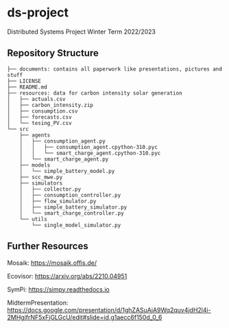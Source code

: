 # ds-project
Distributed Systems Project Winter Term 2022/2023

## Repository Structure

```
├── documents: contains all paperwork like presentations, pictures and stuff
├── LICENSE
├── README.md
├── resources: data for carbon intensity solar generation
│   ├── actuals.csv
│   ├── carbon_intensity.zip
│   ├── consumption.csv
│   ├── forecasts.csv
│   └── tesing_PV.csv
└── src
    ├── agents
    │   ├── consumption_agent.py
    │   │   ├── consumption_agent.cpython-310.pyc
    │   │   └── smart_charge_agent.cpython-310.pyc
    │   └── smart_charge_agent.py
    ├── models
    │   └── simple_battery_model.py
    ├── scc_mwe.py
    ├── simulators
    │   ├── collector.py
    │   ├── consumption_controller.py
    │   ├── flow_simulator.py
    │   ├── simple_battery_simulator.py
    │   └── smart_charge_controller.py
    └── utils
        └── single_model_simulator.py
```

## Further Resources

Mosaik: https://mosaik.offis.de/

Ecovisor: https://arxiv.org/abs/2210.04951

SymPi: https://simpy.readthedocs.io

MidtermPresentation: https://docs.google.com/presentation/d/1ghZASuAjA9Wq2quv4jdH2l4i-2MHgjfrNF5xFjGLGcU/edit#slide=id.g1aecc6f150d_0_6
